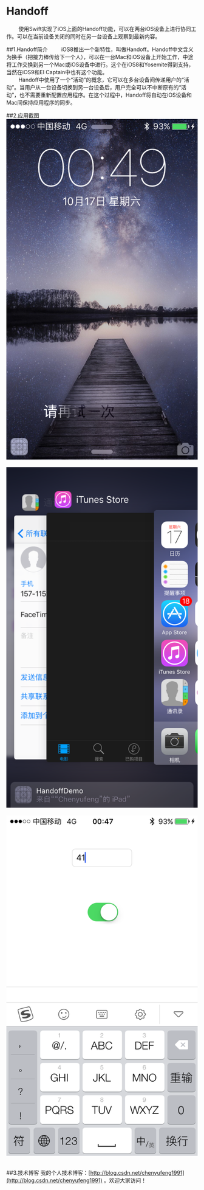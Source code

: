 # Handoff
&emsp;&emsp;&nbsp;使用Swift实现了iOS上面的Handoff功能，可以在两台iOS设备上进行协同工作。可以在当前设备关闭的同时在另一台设备上观察到最新内容。

##1.Handoff简介
&emsp;&emsp;&nbsp;iOS8推出一个新特性，叫做Handoff。Handoff中文含义为换手（把接力棒传给下一个人），可以在一台Mac和iOS设备上开始工作，中途将工作交换到另一个Mac或iOS设备中进行。这个在iOS8和Yosemite得到支持，当然在iOS9和EI Captain中也有这个功能。</br>
&emsp;&emsp;&nbsp;Handoff中使用了一个“活动”的概念，它可以在多台设备间传递用户的“活动”。当用户从一台设备切换到另一台设备后，用户完全可以不中断原有的“活动”，也不需要重新配置应用程序。在这个过程中，Handoff将自动在iOS设备和Mac间保持应用程序的同步。

##2.应用截图
![Alt text](https://github.com/chenyufeng1991/Handoff/raw/master/Screenshots/1.png)<br/><br/>
![Alt text](https://github.com/chenyufeng1991/Handoff/raw/master/Screenshots/2.png)<br/><br/>
![Alt text](https://github.com/chenyufeng1991/Handoff/raw/master/Screenshots/3.png)<br/><br/>

##3.技术博客
我的个人技术博客：[http://blog.csdn.net/chenyufeng1991](http://blog.csdn.net/chenyufeng1991) 。欢迎大家访问！